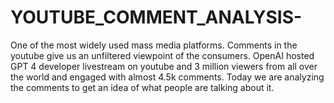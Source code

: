 # YOUTUBE_COMMENT_ANALYSIS-
One of the most widely used mass media platforms. Comments in the youtube give us an unfiltered viewpoint of the consumers. OpenAI hosted GPT 4 developer livestream on youtube and 3 million viewers from all over the world and engaged with almost 4.5k comments. Today we are analyzing the comments to get an idea of what people are talking about it.
